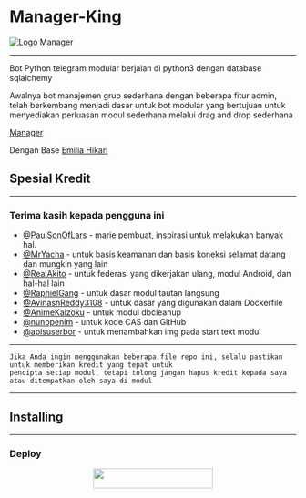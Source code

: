 # Manager-King

![Logo Manager](https://telegra.ph/file/6ba6021e53d713a4741b7.jpg)

----------
Bot Python telegram modular berjalan di python3 dengan database sqlalchemy

Awalnya bot manajemen grup sederhana dengan beberapa fitur admin, telah berkembang menjadi
dasar untuk bot modular yang bertujuan untuk menyediakan perluasan modul sederhana melalui drag and drop sederhana

[Manager](https://t.me/manage_king_bot)

Dengan Base [Emilia Hikari](https://github.com/AyraHikari/EmiliaHikari)

## Spesial Kredit
----------

### Terima kasih kepada pengguna ini
* [@PaulSonOfLars](https://github.com/PaulSonOfLars) - marie pembuat, inspirasi untuk melakukan banyak hal.
* [@MrYacha](https://github.com/MrYacha) - untuk basis keamanan dan basis koneksi selamat datang dan mungkin yang lain
* [@RealAkito](https://github.com/RealAkito) - untuk federasi yang dikerjakan ulang, modul Android, dan hal-hal lain
* [@RaphielGang](https://github.com/RaphielGang) - untuk dasar modul tautan langsung
* [@AvinashReddy3108](https://github.com/AvinashReddy3108) - untuk dasar yang digunakan dalam Dockerfile
* [@AnimeKaizoku](https://github.com/AnimeKaizoku) - untuk modul dbcleanup
* [@nunopenim](https://github.com/nunopenim) - untuk kode CAS dan GitHub
* [@apisuserbor](https://github.com/apisuserbot) - untuk menambahkan img pada start text modul

----------
```
Jika Anda ingin menggunakan beberapa file repo ini, selalu pastikan untuk memberikan kredit yang tepat untuk
pencipta setiap modul, tetapi tolong jangan hapus kredit kepada saya atau ditempatkan oleh saya di modul
```
----------

## Installing
----------
### Deploy 

<p align="center"><a href="https://heroku.com/deploy?template=https://github.com/apisuserbot/Manager-King/tree/master"> <img src="https://img.shields.io/badge/Deploy%20Ke%20Heroku-blue?style=flat&logo=heroku" width="210" height="34.45" /></a></p>
